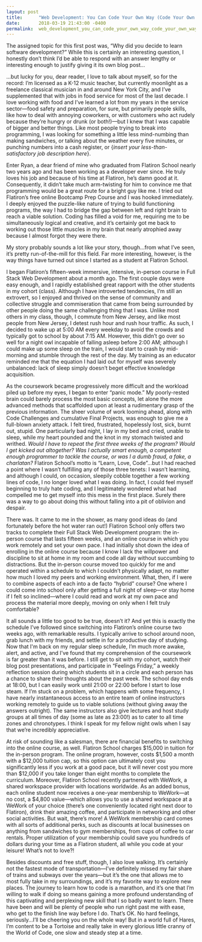 ```yaml
---
layout: post
title:      "Web Development: You Can Code Your Own Way (Code Your Own Way)"
date:       2018-03-19 21:43:00 -0400
permalink:  web_development_you_can_code_your_own_way_code_your_own_way
---
```


The assigned topic for this first post was, “Why did you decide to learn software development?”  While this is certainly an interesting question, I honestly don’t think I’d be able to respond with an answer lengthy or interesting enough to justify giving it its own blog post…  

…but lucky for you, dear reader, I love to talk about myself, so for the record: I’m licensed as a K-12 music teacher, but currently moonlight as a freelance classical musician in and around New York City, and I’ve supplemented that with jobs in food service for most of the last decade.  I love working with food and I’ve learned a lot from my years in the service sector—food safety and preparation, for sure, but primarily people skills, like how to deal with annoying coworkers, or with customers who act rudely because they’re hungry or drunk (or both!)—but I knew that I was capable of bigger and better things.  Like most people trying to break into programming, I was looking for something a little less mind-numbing than making sandwiches, or talking about the weather every five minutes, or punching numbers into a cash register, or {*insert your less-than-satisfactory job description here*}.  

Enter Ryan, a dear friend of mine who graduated from Flatiron School nearly two years ago and has been working as a developer ever since.  He truly loves his job and because of his time at Flatiron, he’s damn good at it.  Consequently, it didn’t take much arm-twisting for him to convince me that programming would be a great route for a bright guy like me.  I tried out Flatiron’s free online Bootcamp Prep Course and I was hooked immediately.  I deeply enjoyed the puzzle-like nature of trying to build functioning programs, the way I had to bridge the gap between left and right brain to reach a viable solution.  Coding has filled a void for me, requiring me to be simultaneously logical and creative, and it’s certainly got me back to working out those little muscles in my brain that nearly atrophied away because I almost forgot they were there. 

My story probably sounds a lot like your story, though…from what I’ve seen, it’s pretty run-of-the-mill for this field.  Far more interesting, however, is the way things have turned out since I started as a student at Flatiron School.

I began Flatiron’s fifteen-week immersive, intensive, in-person course in Full Stack Web Development about a month ago.  The first couple days were easy enough, and I rapidly established great rapport with the other students in my cohort (class).  Although I have introverted tendencies, I’m still an extrovert, so I enjoyed and thrived on the sense of community and collective struggle and commiseration that came from being surrounded by other people doing the same challenging thing that I was.  Unlike most others in my class, though, I commute from New Jersey, and like most people from New Jersey, I detest rush hour and rush hour traffic.  As such, I decided to wake up at 5:00 AM every weekday to avoid the crowds and typically got to school by about 7:15 AM.  However, this didn’t go over so well for a night owl incapable of falling asleep before 2:00 AM; although I could make up some sleep on the train, I would start to crash by mid-morning and stumble through the rest of the day.  My training as an educator reminded me that the equation I had laid out for myself was severely unbalanced: lack of sleep simply doesn’t beget effective knowledge acquisition.  

As the coursework became progressively more difficult and the workload piled up before my eyes, I began to enter “panic mode.”  My poorly-rested brain could barely process the most basic concepts, let alone the more advanced methods that scaffolded upon at least a rudimentary grasp of the previous information.  The sheer volume of work looming ahead, along with Code Challenges and cumulative Final Projects, was enough to give me a full-blown anxiety attack.  I felt tired, frustrated, hopelessly lost, sick, burnt out, stupid.  One particularly bad night, I lay in my bed and cried, unable to sleep, while my heart pounded and the knot in my stomach twisted and writhed.  *Would I have to repeat the first three weeks of the program?  Would I get kicked out altogether?  Was I actually smart enough, a competent enough programmer to tackle the course, or was I a dumb fraud, a fake, a charlatan?*  Flatiron School’s motto is “Learn, Love, Code”…but I had reached a point where I wasn’t fulfilling any of those three tenets: I wasn’t learning, and although I could, on occasion, sleepily cobble together a few working lines of code, I no longer loved what I was doing.  In fact, I could feel myself beginning to truly hate coding, and I legitimately wondered what had compelled me to get myself into this mess in the first place.  Surely there was a way to go about doing this without falling into a pit of oblivion and despair.

There was.  It came to me in the shower, as many good ideas do (and fortunately before the hot water ran out!)  Flatiron School only offers two tracks to complete their Full Stack Web Development program: the in-person course that lasts fifteen weeks, and an online course in which you work remotely and set your own pace.  I had initially shot down the idea of enrolling in the online course because I know I lack the willpower and discipline to sit at home in my room and code all day without succumbing to distractions.  But the in-person course moved too quickly for me and operated within a schedule to which I couldn’t physically adapt, no matter how much I loved my peers and working environment.  What, then, if I were to combine aspects of each into a de facto “hybrid” course?  One where I could come into school only after getting a full night of sleep—or stay home if I felt so inclined—where I could read and work at my own pace and process the material more deeply, moving on only when I felt truly comfortable? 

It all sounds a little too good to be true, doesn’t it?  And yet this is exactly the schedule I’ve followed since switching into Flatiron’s online course two weeks ago, with remarkable results.  I typically arrive to school around noon, grab lunch with my friends, and settle in for a productive day of studying.  Now that I'm back on my regular sleep schedule, I’m much more awake, alert, and active, and I’ve found that my comprehension of the coursework is far greater than it was before.  I still get to sit with my cohort, watch their blog post presentations, and participate in “Feelings Friday,” a weekly reflection session during which students sit in a circle and each person has a chance to share their thoughts about the past week.  The school day ends at 18:00, but I can easily work until 21:00 or 22:00 before I start to lose steam.  If I’m stuck on a problem, which happens with some frequency, I have nearly instantaneous access to an entire team of online instructors working remotely to guide us to viable solutions (without giving away the answers outright).  The same instructors also give lectures and host study groups at all times of day (some as late as 23:00!) as to cater to all time zones and chronotypes.  I think I speak for my fellow night owls when I say that we’re incredibly appreciative.

At risk of sounding like a salesman, there are financial benefits to switching into the online course, as well.  Flatiron School charges $15,000 in tuition for the in-person program.  The online program, however, costs $1,500 a month with a $12,000 tuition cap, so this option can ultimately cost you significantly less if you work at a good pace, but it will never cost you more than $12,000 if you take longer than eight months to complete the curriculum.  Moreover, Flatiron School recently partnered with WeWork, a shared workspace provider with locations worldwide.  As an added bonus, each online student now receives a one-year membership to WeWork—at no cost, a $4,800 value—which allows you to use a shared workspace at a WeWork of your choice (there’s one conveniently located right next door to Flatiron), drink their amazing coffee, and participate in networking and other social activities.  But wait, there’s more!  A WeWork membership card comes with all sorts of additional perks, such as discounts at local businesses on anything from sandwiches to gym memberships, from cups of coffee to car rentals.  Proper utilization of your membership could save you hundreds of dollars during your time as a Flatiron student, all while you code at your leisure!  What’s not to love?!  

Besides discounts and free stuff, though, I also love walking.  It’s certainly not the fastest mode of transportation—I’ve definitely missed my fair share of trains and subways over the years—but it’s the one that allows me to most fully take in my surroundings, and it’s my favorite way to explore new places.  The journey to learn how to code is a marathon, and it’s one that I’m willing to walk if doing so means gaining a more profound understanding of this captivating and perplexing new skill that I so badly want to learn.  There have been and will be plenty of people who run right past me with ease, who get to the finish line way before I do.  That’s OK.  No hard feelings, seriously…I’ll be cheering you on the whole way!  But in a world full of Hares, I’m content to be a Tortoise and really take in every glorious little cranny of the World of Code, one slow and steady step at a time.





